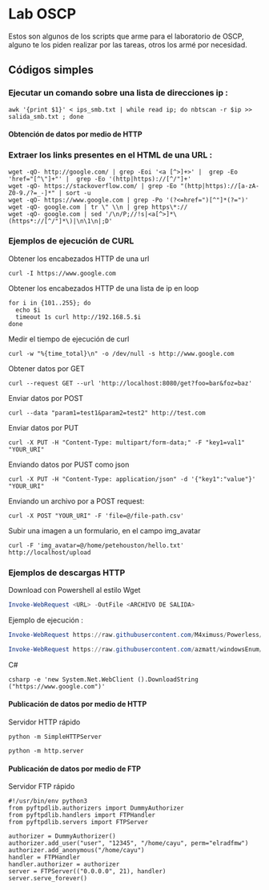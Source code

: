 # Lab OSCP
Estos son algunos de los scripts que arme para el laboratorio de OSCP, alguno te los piden realizar por las tareas, otros los armé por necesidad.
## Códigos simples
### Ejecutar un comando sobre una lista de direcciones ip :
```shell
awk '{print $1}' < ips_smb.txt | while read ip; do nbtscan -r $ip >> salida_smb.txt ; done
```
#### Obtención de datos por medio de HTTP
### Extraer los links presentes en el HTML de una URL :
```shell
wget -qO- http://google.com/ | grep -Eoi '<a [^>]+>' |  grep -Eo 'href="[^\"]+"' |  grep -Eo '(http|https)://[^/"]+'
wget -qO- https://stackoverflow.com/ | grep -Eo "(http|https)://[a-zA-Z0-9./?=_-]*" | sort -u
wget -qO- https://www.google.com | grep -Po '(?<=href=")[^"]*(?=")'
wget -qO- google.com | tr \" \\n | grep https\*://
wget -qO- google.com | sed '/\n/P;//!s|<a[^>]*\(https*://[^/"]*\)|\n\1\n|;D'
```
### Ejemplos de ejecución de CURL
Obtener los encabezados HTTP de una url
```shell
curl -I https://www.google.com
```
Obtener los encabezados HTTP de una lista de ip en loop
```shell
for i in {101..255}; do
  echo $i
  timeout 1s curl http://192.168.5.$i 
done
```
Medir el tiempo de ejecución de curl
```shell
curl -w "%{time_total}\n" -o /dev/null -s http://www.google.com
```
Obtener datos por GET
```shell
curl --request GET --url 'http://localhost:8080/get?foo=bar&foz=baz'
```
Enviar datos por POST
```shell
curl --data "param1=test1&param2=test2" http://test.com
```
Enviar datos por PUT
```shell
curl -X PUT -H "Content-Type: multipart/form-data;" -F "key1=val1" "YOUR_URI"
```
Enviando datos por PUST como json
```shell
curl -X PUT -H "Content-Type: application/json" -d '{"key1":"value"}' "YOUR_URI"
```
Enviando un archivo por a POST request:
```shell
curl -X POST "YOUR_URI" -F 'file=@/file-path.csv'
```
Subir una imagen a un formulario, en el campo img_avatar
```shell
curl -F 'img_avatar=@/home/petehouston/hello.txt' http://localhost/upload
```
### Ejemplos de descargas HTTP
Download con Powershell al estilo Wget
```powershell
Invoke-WebRequest <URL> -OutFile <ARCHIVO DE SALIDA>
```
Ejemplo de ejecución :
```powershell
Invoke-WebRequest https://raw.githubusercontent.com/M4ximuss/Powerless/master/Powerless.bat -OutFile Powerless.bat

Invoke-WebRequest https://raw.githubusercontent.com/azmatt/windowsEnum/master/windowsEnum.bat -OutFile windowsEnum.bat
```
C#
```
csharp -e 'new System.Net.WebClient ().DownloadString ("https://www.google.com")'
```
#### Publicación de datos por medio de HTTP
Servidor HTTP rápido
```
python -m SimpleHTTPServer

python -m http.server
```
#### Publicación de datos por medio de FTP
Servidor FTP rápido
```
#!/usr/bin/env python3
from pyftpdlib.authorizers import DummyAuthorizer
from pyftpdlib.handlers import FTPHandler
from pyftpdlib.servers import FTPServer

authorizer = DummyAuthorizer()
authorizer.add_user("user", "12345", "/home/cayu", perm="elradfmw")
authorizer.add_anonymous("/home/cayu")
handler = FTPHandler
handler.authorizer = authorizer
server = FTPServer(("0.0.0.0", 21), handler)
server.serve_forever()
```
